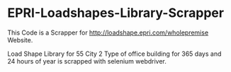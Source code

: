 # EPRI-Loadshapes-Library-Scrapper
This Code is a Scrapper for http://loadshape.epri.com/wholepremise Website.

Load Shape Library for 55 City 2 Type of office building for 365 days and 24 hours of year is scrapped with selenium webdriver.
